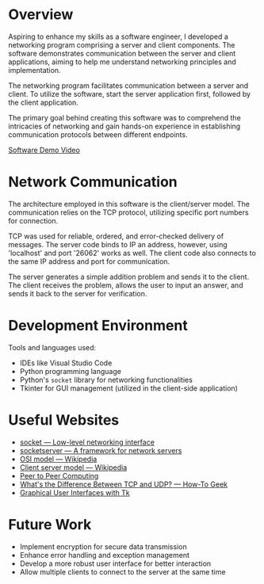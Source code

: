 # Overview

Aspiring to enhance my skills as a software engineer, I developed a networking program comprising a server and client components. The software demonstrates communication between the server and client applications, aiming to help me understand networking principles and implementation.

The networking program facilitates communication between a server and client. To utilize the software, start the server application first, followed by the client application.

The primary goal behind creating this software was to comprehend the intricacies of networking and gain hands-on experience in establishing communication protocols between different endpoints.

[Software Demo Video](https://youtu.be/H_8K2ubwOJQ)

# Network Communication

The architecture employed in this software is the client/server model. The communication relies on the TCP protocol, utilizing specific port numbers for connection.

TCP was used for reliable, ordered, and error-checked delivery of messages. The server code binds to IP an address, however, using 'localhost' and port '26062' works as well. The client code also connects to the same IP address and port for communication.

The server generates a simple addition problem and sends it to the client. The client receives the problem, allows the user to input an answer, and sends it back to the server for verification.

# Development Environment

Tools and languages used:

- IDEs like Visual Studio Code
- Python programming language
- Python's `socket` library for networking functionalities
- Tkinter for GUI management (utilized in the client-side application)

# Useful Websites

* [socket — Low-level networking interface](https://docs.python.org/3/library/socket.html)
* [socketserver — A framework for network servers](https://docs.python.org/3/library/socketserver.html)
* [OSI model — Wikipedia](https://en.wikipedia.org/wiki/OSI_model)
* [Client server model — Wikipedia](https://docs.python.org/3/library/socketserver.html)
* [Peer to Peer Computing](https://www.tutorialspoint.com/Peer-to-Peer-Computing)
* [What's the Difference Between TCP and UDP? — How-To Geek](https://www.howtogeek.com/190014/htg-explains-what-is-the-difference-between-tcp-and-udp/)
* [Graphical User Interfaces with Tk](https://docs.python.org/3/library/tk.html)

# Future Work

* Implement encryption for secure data transmission
* Enhance error handling and exception management
* Develop a more robust user interface for better interaction
* Allow multiple clients to connect to the server at the same time